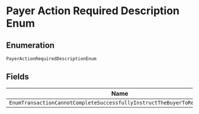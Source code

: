 
# Payer Action Required Description Enum

## Enumeration

`PayerActionRequiredDescriptionEnum`

## Fields

| Name |
|  --- |
| `EnumTransactionCannotCompleteSuccessfullyInstructTheBuyerToReturnToPayPal` |


